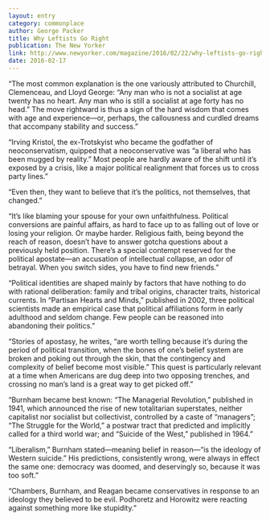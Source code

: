 ```yaml
---
layout: entry
category: commonplace
author: George Packer
title: Why Leftists Go Right
publication: The New Yorker
link: http://www.newyorker.com/magazine/2016/02/22/why-leftists-go-right
date: 2016-02-17
---
```


“The most common explanation is the one variously attributed to Churchill, Clemenceau, and Lloyd George: “Any man who is not a socialist at age twenty has no heart. Any man who is still a socialist at age forty has no head.” The move rightward is thus a sign of the hard wisdom that comes with age and experience—or, perhaps, the callousness and curdled dreams that accompany stability and success.”

“Irving Kristol, the ex-Trotskyist who became the godfather of neoconservatism, quipped that a neoconservative was “a liberal who has been mugged by reality.” Most people are hardly aware of the shift until it’s exposed by a crisis, like a major political realignment that forces us to cross party lines.”

“Even then, they want to believe that it’s the politics, not themselves, that changed.”

“It’s like blaming your spouse for your own unfaithfulness. Political conversions are painful affairs, as hard to face up to as falling out of love or losing your religion. Or maybe harder. Religious faith, being beyond the reach of reason, doesn’t have to answer gotcha questions about a previously held position. There’s a special contempt reserved for the political apostate—an accusation of intellectual collapse, an odor of betrayal. When you switch sides, you have to find new friends.”

“Political identities are shaped mainly by factors that have nothing to do with rational deliberation: family and tribal origins, character traits, historical currents. In “Partisan Hearts and Minds,” published in 2002, three political scientists made an empirical case that political affiliations form in early adulthood and seldom change. Few people can be reasoned into abandoning their politics.”

“Stories of apostasy, he writes, “are worth telling because it’s during the period of political transition, when the bones of one’s belief system are broken and poking out through the skin, that the contingency and complexity of belief become most visible.” This quest is particularly relevant at a time when Americans are dug deep into two opposing trenches, and crossing no man’s land is a great way to get picked off.”

“Burnham became best known: “The Managerial Revolution,” published in 1941, which announced the rise of new totalitarian superstates, neither capitalist nor socialist but collectivist, controlled by a caste of “managers”; “The Struggle for the World,” a postwar tract that predicted and implicitly called for a third world war; and “Suicide of the West,” published in 1964.”

“Liberalism,” Burnham stated—meaning belief in reason—“is the ideology of Western suicide.” His predictions, consistently wrong, were always in effect the same one: democracy was doomed, and deservingly so, because it was too soft.”

“Chambers, Burnham, and Reagan became conservatives in response to an ideology they believed to be evil. Podhoretz and Horowitz were reacting against something more like stupidity.”
